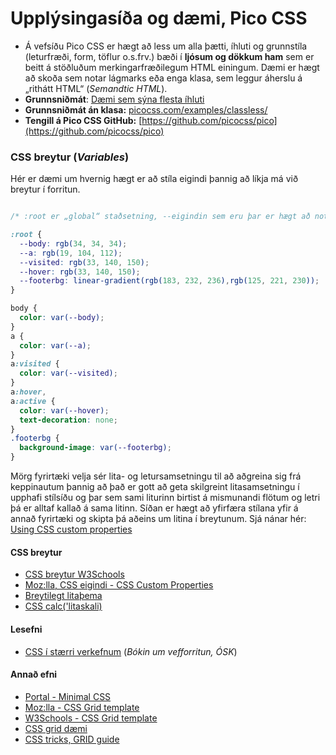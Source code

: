 # Upplýsingasíða og dæmi, Pico CSS

* Á vefsíðu Pico CSS er hægt að less um alla þætti, íhluti og grunnstíla (leturfræði, form, töflur o.s.frv.) bæði í **ljósum og dökkum ham** sem er beitt á stöðluðum merkingarfræðilegum HTML einingum. Dæmi er hægt að skoða sem notar lágmarks eða enga klasa, sem leggur áherslu á „rithátt HTML“ (_Semandtic HTML_).
* **Grunnsniðmát**: [Dæmi sem sýna flesta íhluti](https://picocss.com/examples/preview/)
* **Grunnsniðmát án klasa:**  [picocss.com/examples/classless/](https://picocss.com/examples/classless/)
* **Tengill á Pico CSS GitHub:** [https://github.com/picocss/pico](https://github.com/picocss/pico)


### CSS breytur (_Variables_)

Hér er dæmi um hvernig hægt er að stíla eigindi þannig að líkja má við breytur í forritun.   

```CSS

/* :root er „global“ staðsetning, --eigindin sem eru þar er hægt að nota í öllum stílsetningum. */

:root {
  --body: rgb(34, 34, 34);
  --a: rgb(19, 104, 112);
  --visited: rgb(33, 140, 150);
  --hover: rgb(33, 140, 150); 
  --footerbg: linear-gradient(rgb(183, 232, 236),rgb(125, 221, 230));
}

body {
  color: var(--body);
}
a {
  color: var(--a); 
}
a:visited {
  color: var(--visited); 
}
a:hover,
a:active {
  color: var(--hover);
  text-decoration: none;
}
.footerbg {
  background-image: var(--footerbg);
}

```

Mörg fyrirtæki velja sér lita- og letursamsetningu til að aðgreina sig frá keppinautum þannig að það er gott að geta skilgreint litasamsetningu í upphafi stílsíðu og þar sem sami liturinn birtist á mismunandi flötum og letri þá er alltaf kallað á sama litinn.  Síðan er hægt að yfirfæra stílana yfir á annað fyrirtæki og skipta þá aðeins um litina í breytunum.
Sjá nánar hér: [Using CSS custom properties](https://developer.mozilla.org/en-US/docs/Web/CSS/Using_CSS_custom_properties)


#### CSS breytur

* [CSS breytur W3Schools](https://www.w3schools.com/css/css3_variables.asp)
* [Moz:lla, CSS eigindi - CSS Custom Properties](https://developer.mozilla.org/en-US/docs/Web/CSS/Using_CSS_custom_properties)
* [Breytilegt litaþema](https://web.dev/articles/prefers-color-scheme)
* [CSS calc('litaskali)](https://blog.jim-nielsen.com/2021/css-relative-colors/)

#### Lesefni

* [CSS í stærri verkefnum](https://bok.vefforritun.is/22.css-verkefni) (_Bókin um vefforritun, ÓSK_)

#### Annað efni

* [Portal - Minimal CSS](https://github.com/dohliam/dropin-minimal-css)
* [Moz:lla - CSS Grid template](https://developer.mozilla.org/en-US/docs/Web/CSS/grid-template)
* [W3Schools - CSS Grid template](https://www.w3schools.com/cssref/pr_grid-template.asp)
* [CSS grid dæmi](https://gridbyexample.com/)
* [CSS tricks, GRID guide](https://css-tricks.com/snippets/css/complete-guide-grid/)
